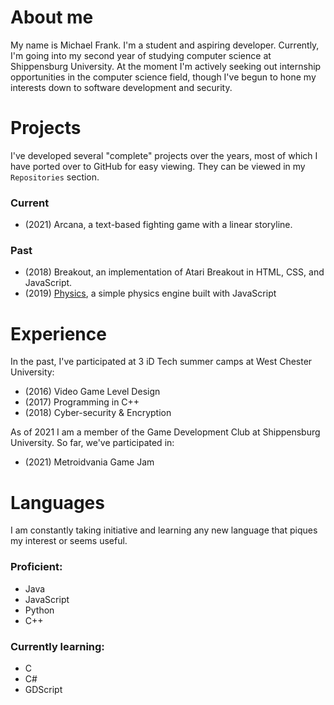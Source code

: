 # About me
My name is Michael Frank. I'm a student and aspiring developer. Currently, I'm going into my second year of studying computer science at Shippensburg University. At the moment I'm actively seeking out internship opportunities in the computer science field, though I've begun to hone my interests down to software development and security.

# Projects
I've developed several "complete" projects over the years, most of which I have ported over to GitHub for easy viewing. They can be viewed in my `Repositories` section.

### Current
- (2021) Arcana, a text-based fighting game with a linear storyline. 

### Past
- (2018) Breakout, an implementation of Atari Breakout in HTML, CSS, and JavaScript. 
- (2019) [Physics](https://physics.michaelfrank.repl.co/), a simple physics engine built with JavaScript

# Experience
In the past, I've participated at 3 iD Tech summer camps at West Chester University:
- (2016) Video Game Level Design
- (2017) Programming in C++
- (2018) Cyber-security & Encryption

As of 2021 I am a member of the Game Development Club at Shippensburg University. So far, we've participated in:
- (2021) Metroidvania Game Jam 


# Languages
I am constantly taking initiative and learning any new language that piques my interest or seems useful.
### Proficient:
- Java
- JavaScript
- Python
- C++
### Currently learning:
- C
- C#
- GDScript
<!--
**fathom820/fathom820** is a ✨ _special_ ✨ repository because its `README.md` (this file) appears on your GitHub profile.

Here are some ideas to get you started:

- 🔭 I’m currently working on ...
- 🌱 I’m currently learning ...
- 👯 I’m looking to collaborate on ...
- 🤔 I’m looking for help with ...
- 💬 Ask me about ...
- 📫 How to reach me: ...
- 😄 Pronouns: ...
- ⚡ Fun fact: ...
-->
